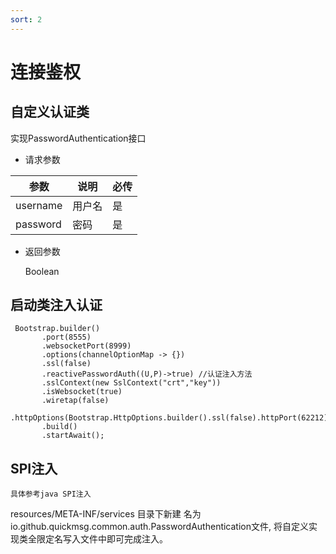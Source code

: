 ```yaml
---
sort: 2
---
```


# 连接鉴权

## 自定义认证类

实现PasswordAuthentication接口

- 请求参数

|  参数   | 说明  | 必传  |
|  ----  | ----  |----  |
| username  | 用户名 |是 |
| password  | 密码 |是 |


- 返回参数
 
  Boolean


## 启动类注入认证

```
 Bootstrap.builder()
       .port(8555)
       .websocketPort(8999)
       .options(channelOptionMap -> {})
       .ssl(false)
       .reactivePasswordAuth((U,P)->true) //认证注入方法
       .sslContext(new SslContext("crt","key"))
       .isWebsocket(true)
       .wiretap(false)
       .httpOptions(Bootstrap.HttpOptions.builder().ssl(false).httpPort(62212).accessLog(true).build())
       .build()
       .startAwait();
```

##  SPI注入

`具体参考java SPI注入`

resources/META-INF/services 目录下新建
名为io.github.quickmsg.common.auth.PasswordAuthentication文件,
将自定义实现类全限定名写入文件中即可完成注入。



